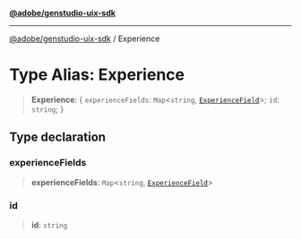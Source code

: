 [**@adobe/genstudio-uix-sdk**](../README.md)

***

[@adobe/genstudio-uix-sdk](../globals.md) / Experience

# Type Alias: Experience

> **Experience**: \{ `experienceFields`: `Map`\<`string`, [`ExperienceField`](ExperienceField.md)\>; `id`: `string`; \}

## Type declaration

### experienceFields

> **experienceFields**: `Map`\<`string`, [`ExperienceField`](ExperienceField.md)\>

### id

> **id**: `string`
